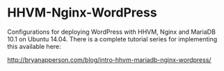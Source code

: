 HHVM-Nginx-WordPress
====================

Configurations for deploying WordPress with HHVM, Nginx and MariaDB 10.1 on Ubuntu 14.04. There is a complete tutorial series for implementing this available here:

http://bryanapperson.com/blog/intro-hhvm-mariadb-nginx-wordpress/
